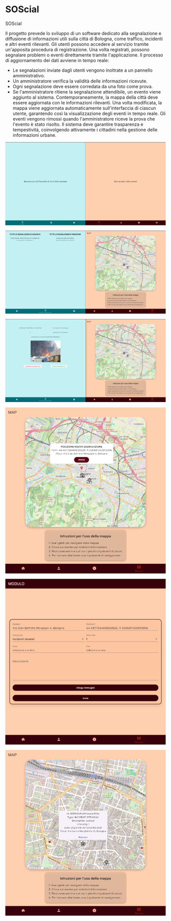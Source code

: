 # SOScial

SOScial

Il progetto prevede lo sviluppo di un software dedicato alla segnalazione e
diffusione di informazioni utili sulla città di Bologna, come traffico, incidenti e
altri eventi rilevanti.
Gli utenti possono accedere al servizio tramite un'apposita procedura di registrazione. Una volta registrati,
possono segnalare problemi o eventi direttamente tramite
l'applicazione.
Il processo di aggiornamento dei dati avviene in tempo reale:
- Le segnalazioni inviate dagli utenti vengono inoltrate a un
pannello amministrativo.
- Un amministratore verifica la validità delle informazioni ricevute.
- Ogni segnalazione deve essere corredata da una foto come prova.
- Se l'amministratore ritiene la segnalazione attendibile, un evento viene aggiunto al
sistema. Contemporaneamente, la mappa della città deve essere aggiornata con le
informazioni rilevanti.
Una volta modificata, la mappa viene aggiornata automaticamente sull'interfaccia
di ciascun utente, garantendo così la visualizzazione degli eventi in tempo reale.
Gli eventi vengono rimossi quando l'amministratore riceve la prova che
l'evento è stato risolto.
Il sistema deve garantire trasparenza e tempestività, coinvolgendo attivamente
i cittadini nella gestione delle informazioni urbane.

![Preview](previewImgs/1.png)

![Preview](previewImgs/2.png)

![Preview](previewImgs/3.png)

![Preview](previewImgs/4.png)

![Preview](previewImgs/5.png)

![Preview](previewImgs/6.png)

